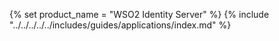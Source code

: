 {% set product_name = "WSO2 Identity Server" %}
{% include "../../../../../includes/guides/applications/index.md" %}